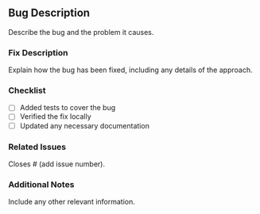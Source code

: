 ## Bug Description
Describe the bug and the problem it causes.

### Fix Description
Explain how the bug has been fixed, including any details of the approach.

### Checklist
- [ ] Added tests to cover the bug
- [ ] Verified the fix locally
- [ ] Updated any necessary documentation

### Related Issues
Closes # (add issue number).

### Additional Notes
Include any other relevant information.
